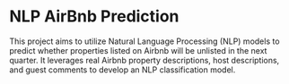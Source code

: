 # NLP AirBnb Prediction

This project aims to utilize Natural Language Processing (NLP) models to predict whether properties listed on Airbnb will be unlisted in the next quarter. It leverages real Airbnb property descriptions, host descriptions, and guest comments to develop an NLP classification model.
